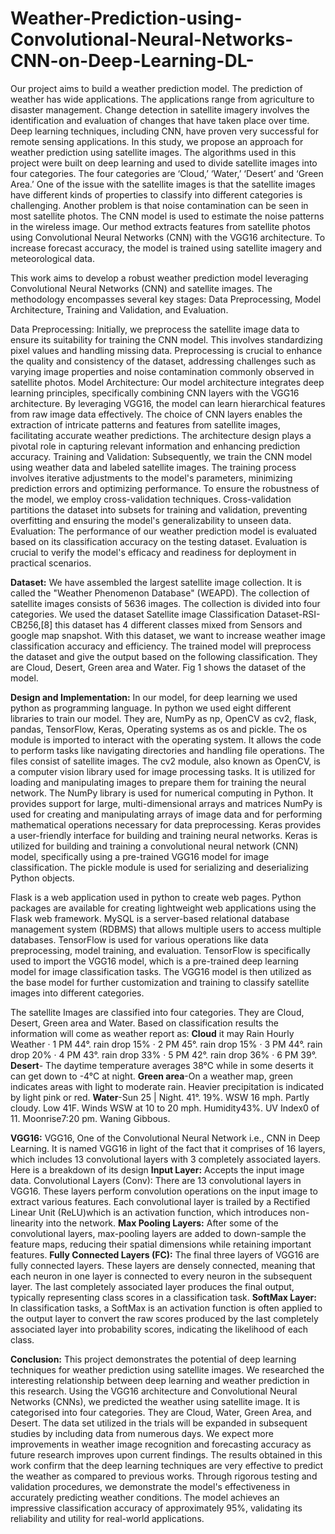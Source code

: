 # Weather-Prediction-using-Convolutional-Neural-Networks-CNN-on-Deep-Learning-DL-
Our project aims to build a weather prediction model. The prediction of weather has  wide applications. The applications range from agriculture to disaster management. Change detection in satellite imagery involves the identification and evaluation of changes that have taken place over time. Deep learning techniques, including CNN, have proven very successful for remote sensing applications. In this study, we propose an approach for weather prediction using satellite images. The algorithms used in this project were built on deep learning and used to divide satellite images into four categories. The four categories are ‘Cloud,’ ‘Water,’ ‘Desert’ and ‘Green Area.’ 
One of the issue with the satellite images is that the satellite images have different kinds of properties to classify into different categories is challenging. Another problem is that noise contamination can be seen in most satellite photos. The CNN model is used to estimate the noise patterns in the wireless image. Our method extracts features from satellite photos using Convolutional Neural Networks (CNN) with the VGG16 architecture. To increase forecast accuracy, the model is trained using satellite imagery and meteorological data.


This work aims to develop a robust weather prediction model leveraging Convolutional Neural Networks (CNN) and satellite images. The methodology encompasses several key stages: Data Preprocessing, Model Architecture, Training and Validation, and Evaluation.

Data Preprocessing: Initially, we preprocess the satellite image data to ensure its suitability for training the CNN model. This involves standardizing pixel values and handling missing data. Preprocessing is crucial to enhance the quality and consistency of the dataset, addressing challenges such as varying image properties and noise contamination commonly observed in satellite photos.
Model Architecture: Our model architecture integrates deep learning principles, specifically combining CNN layers with the VGG16 architecture. By leveraging VGG16, the model can learn hierarchical features from raw image data effectively. The choice of CNN layers enables the extraction of intricate patterns and features from satellite images, facilitating accurate weather predictions. The architecture design plays a pivotal role in capturing relevant information and enhancing prediction accuracy.
Training and Validation: Subsequently, we train the CNN model using weather data and labeled satellite images. The training process involves iterative adjustments to the model's parameters, minimizing prediction errors and optimizing performance. To ensure the robustness of the model, we employ cross-validation techniques. Cross-validation partitions the dataset into subsets for training and validation, preventing overfitting and ensuring the model's generalizability to unseen data.
Evaluation: The performance of our weather prediction model is evaluated based on its classification accuracy on the testing dataset. Evaluation is crucial to verify the model's efficacy and readiness for deployment in practical scenarios.

**Dataset:**
We have assembled the largest satellite image collection. It is called the "Weather Phenomenon Database" (WEAPD). The collection of satellite images consists of 5636 images. The collection is divided into four categories. We used the dataset Satellite image Classification Dataset-RSI-CB256,[8] this dataset has 4 different classes mixed from Sensors and google map snapshot. With this dataset, we want to increase weather image classification accuracy and efficiency.
The trained model will preprocess the dataset and give the output based on the following classification. They are Cloud, Desert, Green area and Water. Fig 1 shows the dataset of the model.



**Design and Implementation:**
In our model, for deep learning we used python as programming language. In python we used eight different libraries to train our model. They are, NumPy as np, OpenCV as cv2, flask, pandas, TensorFlow, Keras, Operating systems as os and pickle. The os module is imported to interact with the operating system. It allows the code to perform tasks like navigating directories and handling file operations. The files consist of satellite images. The cv2 module, also known as OpenCV, is a computer vision library used for image processing tasks. It is utilized for loading and manipulating images to prepare them for training the neural network. The NumPy library is used for numerical computing in Python. It provides support for large, multi-dimensional arrays and matrices NumPy is used for creating and manipulating arrays of image data and for performing mathematical operations necessary for data preprocessing. Keras provides a user-friendly interface for building and training neural networks. Keras is utilized for building and training a convolutional neural network (CNN) model, specifically using a pre-trained VGG16 model for image classification. The pickle module is used for serializing and deserializing Python objects.

Flask is a web application used in python to create web pages. Python packages are available for creating lightweight web applications using the Flask web framework. MySQL is a server-based relational database management system (RDBMS) that allows multiple users to access multiple databases. TensorFlow is used for various operations like data preprocessing, model training, and evaluation. TensorFlow is specifically used to import the VGG16 model, which is a pre-trained deep learning model for image classification tasks. The VGG16 model is then utilized as the base model for further customization and training to classify satellite images into different categories.

The satellite Images are classified into four categories. They are Cloud, Desert, Green area and Water. Based on classification results the information will come as weather report as:
**Cloud** it may Rain Hourly Weather · 1 PM 44°. rain drop 15% · 2 PM 45°. rain drop 15% · 3 PM 44°. rain drop 20% · 4 PM 43°. rain drop 33% · 5 PM 42°. rain drop 36% · 6 PM 39°.
**Desert**- The daytime temperature averages 38°C while in some deserts it can get down to -4°C at night.
**Green area**-On a weather map, green indicates areas with light to moderate rain. Heavier precipitation is indicated by light pink or red.
**Water**-Sun 25 | Night. 41°. 19%. WSW 16 mph. Partly cloudy. Low 41F. Winds WSW at 10 to 20 mph. Humidity43%. UV Index0 of 11. Moonrise7:20 pm. Waning Gibbous.


**VGG16:**
VGG16, One of the Convolutional Neural Network i.e., CNN in Deep Learning. It is named VGG16 in light of the fact that it comprises of 16 layers, which includes 13 convolutional layers with 3 completely associated layers. Here is a breakdown of its design
**Input Layer:** Accepts the input image data.
Convolutional Layers (Conv): There are 13 convolutional layers in VGG16. These layers perform convolution operations on the input image to extract various features. Each convolutional layer is trailed by a Rectified Linear Unit (ReLU)which is an activation function, which introduces non-linearity into the network.
**Max Pooling Layers:** After some of the convolutional layers, max-pooling layers are added to down-sample the feature maps, reducing their spatial dimensions while retaining important features.
**Fully Connected Layers (FC):** The final three layers of VGG16 are fully connected layers. These layers are densely connected, meaning that each neuron in one layer is connected to every neuron in the subsequent layer. The last completely associated layer produces the final output, typically representing class scores in a classification task.
**SoftMax Layer:** In classification tasks, a SoftMax is an activation function is often applied to the output layer to convert the raw scores produced by the last completely associated layer into probability scores, indicating the likelihood of each class.

**Conclusion:** 
This project demonstrates the potential of deep learning techniques for weather prediction using satellite images. We researched the interesting relationship between deep learning and weather prediction in this research. Using the VGG16 architecture and Convolutional Neural Networks (CNNs), we predicted the weather using satellite image. It is categorised into four categories. They are Cloud, Water, Green Area, and Desert. The data set utilized in the trials will be expanded in subsequent studies by including data from numerous days. We expect more improvements in weather image recognition and forecasting accuracy as future research improves upon current findings. The results obtained in this work confirm that the deep learning techniques are very effective to predict the weather as compared to previous works.
Through rigorous testing and validation procedures, we demonstrate the model's effectiveness in accurately predicting weather conditions. The model achieves an impressive classification accuracy of approximately 95%, validating its reliability and utility for real-world applications.
